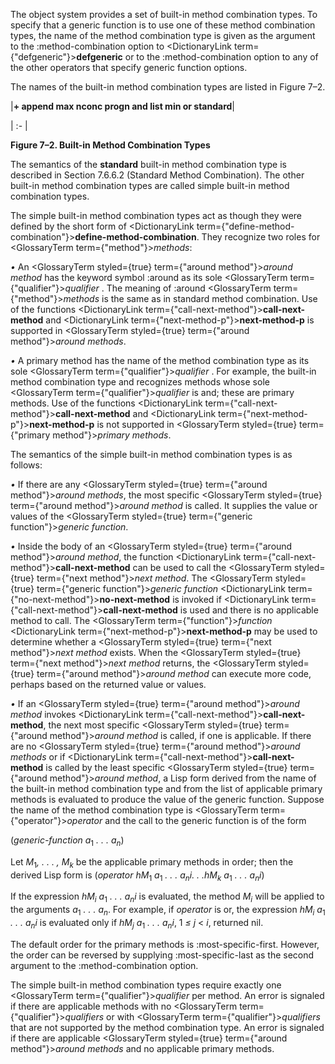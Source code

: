  



The object system provides a set of built-in method combination types. To specify that a generic function is to use one of these method combination types, the name of the method combination type is given as the argument to the :method-combination option to <DictionaryLink  term={"defgeneric"}><b>defgeneric</b></DictionaryLink> or to the :method-combination option to any of the other operators that specify generic function options. 



The names of the built-in method combination types are listed in Figure 7–2. 



|**+ append max nconc progn and list min or standard**|

| :- |





**Figure 7–2. Built-in Method Combination Types** 



The semantics of the **standard** built-in method combination type is described in Section 7.6.6.2 (Standard Method Combination). The other built-in method combination types are called simple built-in method combination types. 



The simple built-in method combination types act as though they were defined by the short form of <DictionaryLink  term={"define-method-combination"}><b>define-method-combination</b></DictionaryLink>. They recognize two roles for <GlossaryTerm  term={"method"}><i>methods</i></GlossaryTerm>: 



*•* An <GlossaryTerm styled={true} term={"around method"}><i>around method</i></GlossaryTerm> has the keyword symbol :around as its sole <GlossaryTerm  term={"qualifier"}><i>qualifier</i></GlossaryTerm> . The meaning of :around <GlossaryTerm  term={"method"}><i>methods</i></GlossaryTerm> is the same as in standard method combination. Use of the functions <DictionaryLink  term={"call-next-method"}><b>call-next-method</b></DictionaryLink> and <DictionaryLink  term={"next-method-p"}><b>next-method-p</b></DictionaryLink> is supported in <GlossaryTerm styled={true} term={"around method"}><i>around methods</i></GlossaryTerm>. 



*•* A primary method has the name of the method combination type as its sole <GlossaryTerm  term={"qualifier"}><i>qualifier</i></GlossaryTerm> . For example, the built-in method combination type and recognizes methods whose sole <GlossaryTerm  term={"qualifier"}><i>qualifier</i></GlossaryTerm> is and; these are primary methods. Use of the functions <DictionaryLink  term={"call-next-method"}><b>call-next-method</b></DictionaryLink> and <DictionaryLink  term={"next-method-p"}><b>next-method-p</b></DictionaryLink> is not supported in <GlossaryTerm styled={true} term={"primary method"}><i>primary methods</i></GlossaryTerm>. 



The semantics of the simple built-in method combination types is as follows: 



*•* If there are any <GlossaryTerm styled={true} term={"around method"}><i>around methods</i></GlossaryTerm>, the most specific <GlossaryTerm styled={true} term={"around method"}><i>around method</i></GlossaryTerm> is called. It supplies the value or values of the <GlossaryTerm styled={true} term={"generic function"}><i>generic function</i></GlossaryTerm>. 



*•* Inside the body of an <GlossaryTerm styled={true} term={"around method"}><i>around method</i></GlossaryTerm>, the function <DictionaryLink  term={"call-next-method"}><b>call-next-method</b></DictionaryLink> can be used to call the <GlossaryTerm styled={true} term={"next method"}><i>next method</i></GlossaryTerm>. The <GlossaryTerm styled={true} term={"generic function"}><i>generic function</i></GlossaryTerm> <DictionaryLink  term={"no-next-method"}><b>no-next-method</b></DictionaryLink> is invoked if <DictionaryLink  term={"call-next-method"}><b>call-next-method</b></DictionaryLink> is used and there is no applicable method to call. The <GlossaryTerm  term={"function"}><i>function</i></GlossaryTerm> <DictionaryLink  term={"next-method-p"}><b>next-method-p</b></DictionaryLink> may be used to determine whether a <GlossaryTerm styled={true} term={"next method"}><i>next method</i></GlossaryTerm> exists. When the <GlossaryTerm styled={true} term={"next method"}><i>next method</i></GlossaryTerm> returns, the <GlossaryTerm styled={true} term={"around method"}><i>around method</i></GlossaryTerm> can execute more code, perhaps based on the returned value or values. 







 



 



*•* If an <GlossaryTerm styled={true} term={"around method"}><i>around method</i></GlossaryTerm> invokes <DictionaryLink  term={"call-next-method"}><b>call-next-method</b></DictionaryLink>, the next most specific <GlossaryTerm styled={true} term={"around method"}><i>around method</i></GlossaryTerm> is called, if one is applicable. If there are no <GlossaryTerm styled={true} term={"around method"}><i>around methods</i></GlossaryTerm> or if <DictionaryLink  term={"call-next-method"}><b>call-next-method</b></DictionaryLink> is called by the least specific <GlossaryTerm styled={true} term={"around method"}><i>around method</i></GlossaryTerm>, a Lisp form derived from the name of the built-in method combination type and from the list of applicable primary methods is evaluated to produce the value of the generic function. Suppose the name of the method combination type is <GlossaryTerm  term={"operator"}><i>operator</i></GlossaryTerm> and the call to the generic function is of the form 



(<i>generic-function a</i><sub>1</sub> <i>. . . a<sub>n</sub></i>) 



Let <i>M</i><sub>1</sub><i>, . . . , M<sub>k</sub></i> be the applicable primary methods in order; then the derived Lisp form is (<i>operator hM</i><sub>1</sub> <i>a</i><sub>1</sub> <i>. . . a<sub>n</sub>i. . .hM<sub>k</sub> a</i><sub>1</sub> <i>. . . a<sub>n</sub>i</i>) 



If the expression <i>hM<sub>i</sub> a</i><sub>1</sub> <i>. . . a<sub>n</sub>i</i> is evaluated, the method <i>M<sub>i</sub></i> will be applied to the arguments <i>a</i><sub>1</sub> <i>. . . a<sub>n</sub></i>. For example, if <i>operator</i> is or, the expression <i>hM<sub>i</sub> a</i><sub>1</sub> <i>. . . a<sub>n</sub>i</i> is evaluated only if <i>hM<sub>j</sub> a</i><sub>1</sub> <i>. . . a<sub>n</sub>i</i>, 1 <i>≤ j</i> &lt; <i>i</i>, returned nil. 



The default order for the primary methods is :most-specific-first. However, the order can be reversed by supplying :most-specific-last as the second argument to the :method-combination option. 



The simple built-in method combination types require exactly one <GlossaryTerm  term={"qualifier"}><i>qualifier</i></GlossaryTerm> per method. An error is signaled if there are applicable methods with no <GlossaryTerm  term={"qualifier"}><i>qualifiers</i></GlossaryTerm> or with <GlossaryTerm  term={"qualifier"}><i>qualifiers</i></GlossaryTerm> that are not supported by the method combination type. An error is signaled if there are applicable <GlossaryTerm styled={true} term={"around method"}><i>around methods</i></GlossaryTerm> and no applicable primary methods. 



